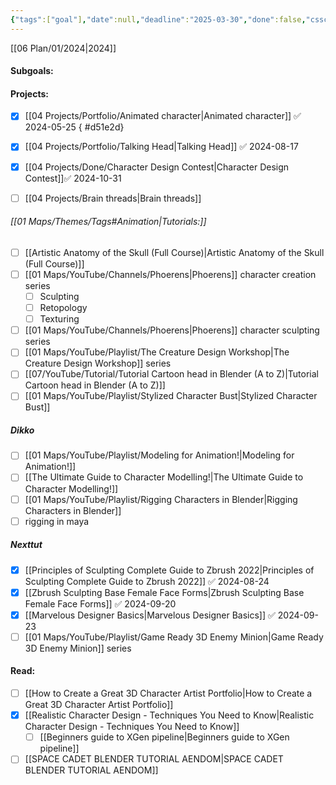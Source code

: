 ```yaml
---
{"tags":["goal"],"date":null,"deadline":"2025-03-30","done":false,"cssclasses":["daily","Wednesday","page-cyan"],"entries":[],"dg-publish":true,"permalink":"/06-plan/05/00/characters/","contentClasses":"daily Wednesday page-cyan","dgPassFrontmatter":true,"noteIcon":"","created":"2025-01-21T01:20:17.345+10:00","updated":"2025-01-28T04:27:39.234+10:00"}
---
```


[[06 Plan/01/2024\|2024]]
#### Subgoals:

#### Projects:
- [x] [[04 Projects/Portfolio/Animated character\|Animated character]] ✅ 2024-05-25
{ #d51e2d}

- [x] [[04 Projects/Portfolio/Talking Head\|Talking Head]] ✅ 2024-08-17
- [x] [[04 Projects/Done/Character Design Contest\|Character Design Contest]]✅ 2024-10-31
- [ ] [[04 Projects/Brain threads\|Brain threads]]
###### [[01 Maps/Themes/Tags#Animation\|Tutorials:]]
- [ ] [[Artistic Anatomy of the Skull (Full Course)\|Artistic Anatomy of the Skull (Full Course)]]
- [ ] [[01 Maps/YouTube/Channels/Phoerens\|Phoerens]] character creation series
	- [ ] Sculpting
	- [ ] Retopology
	- [ ] Texturing
- [ ] [[01 Maps/YouTube/Channels/Phoerens\|Phoerens]]  character sculpting series
- [ ] [[01 Maps/YouTube/Playlist/The Creature Design Workshop\|The Creature Design Workshop]] series
- [ ] [[07/YouTube/Tutorial/Tutorial Cartoon head in Blender (A to Z)\|Tutorial Cartoon head in Blender (A to Z)]]
- [ ] [[01 Maps/YouTube/Playlist/Stylized Character Bust\|Stylized Character Bust]]
##### Dikko
- [ ] [[01 Maps/YouTube/Playlist/Modeling for Animation!\|Modeling for Animation!]]
- [ ] [[The Ultimate Guide to Character Modelling!\|The Ultimate Guide to Character Modelling!]]
- [ ] [[01 Maps/YouTube/Playlist/Rigging Characters in Blender\|Rigging Characters in Blender]]
- [ ] rigging in maya
##### Nexttut
- [x] [[Principles of Sculpting  Complete Guide to Zbrush 2022\|Principles of Sculpting  Complete Guide to Zbrush 2022]] ✅ 2024-08-24
- [x] [[Zbrush Sculpting  Base Female Face Forms\|Zbrush Sculpting  Base Female Face Forms]] ✅ 2024-09-20
- [x] [[Marvelous Designer Basics\|Marvelous Designer Basics]] ✅ 2024-09-23
- [ ] [[01 Maps/YouTube/Playlist/Game Ready 3D Enemy Minion\|Game Ready 3D Enemy Minion]] series
#### Read:
- [ ] [[How to Create a Great 3D Character Artist Portfolio\|How to Create a Great 3D Character Artist Portfolio]]
- [x] [[Realistic Character Design - Techniques You Need to Know\|Realistic Character Design - Techniques You Need to Know]]
	- [ ] [[Beginners guide to XGen pipeline\|Beginners guide to XGen pipeline]]
- [ ] [[SPACE CADET BLENDER TUTORIAL  AENDOM\|SPACE CADET BLENDER TUTORIAL  AENDOM]]
